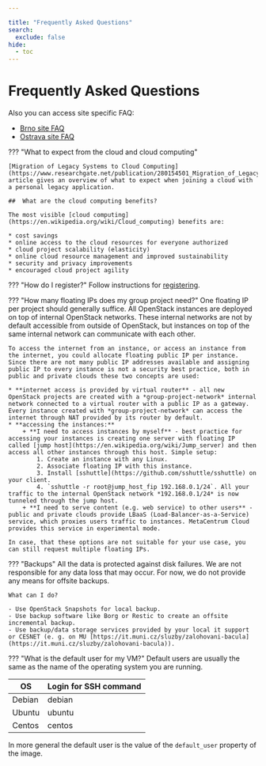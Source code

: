 ```yaml
---

title: "Frequently Asked Questions"
search:
  exclude: false
hide:
  - toc
---
```


# Frequently Asked Questions

Also you can access site specific FAQ:

 - [Brno site FAQ](../technical-reference/brno-site/faq.md)
 - [Ostrava site FAQ](../technical-reference/ostrava-site/faq.md)

??? "What to expect from the cloud and cloud computing"

	[Migration of Legacy Systems to Cloud Computing](https://www.researchgate.net/publication/280154501_Migration_of_Legacy_Systems_to_Cloud_Computing) article gives an overview of what to expect when joining a cloud with a personal legacy application.

	##  What are the cloud computing benefits?

	The most visible [cloud computing](https://en.wikipedia.org/wiki/Cloud_computing) benefits are:

	* cost savings
	* online access to the cloud resources for everyone authorized
	* cloud project scalability (elasticity)
	* online cloud resource management and improved sustainability
	* security and privacy improvements
	* encouraged cloud project agility

??? "How do I register?"
	Follow instructions for [registering](../additional-information/register.md).

??? "How many floating IPs does my group project need?"
	One floating IP per project should generally suffice. All OpenStack instances are deployed on top of internal OpenStack networks. These internal networks are not by default accessible from outside of OpenStack, but instances on top of the same internal network can communicate with each other.

	To access the internet from an instance, or access an instance from the internet, you could allocate floating public IP per instance. Since there are not many public IP addresses available and assigning public IP to every instance is not a security best practice, both in public and private clouds these two concepts are used:

	* **internet access is provided by virtual router** - all new OpenStack projects are created with a *group-project-network* internal network connected to a virtual router with a public IP as a gateway. Every instance created with *group-project-network* can access the internet through NAT provided by its router by default.
	* **accessing the instances:**
		+ **I need to access instances by myself** - best practice for accessing your instances is creating one server with floating IP called [jump host](https://en.wikipedia.org/wiki/Jump_server) and then access all other instances through this host. Simple setup:
			1. Create an instance with any Linux.
			2. Associate floating IP with this instance.
			3. Install [sshuttle](https://github.com/sshuttle/sshuttle) on your client.
			4. `sshuttle -r root@jump_host_fip 192.168.0.1/24`. All your traffic to the internal OpenStack network *192.168.0.1/24* is now tunneled through the jump host.
		+ **I need to serve content (e.g. web service) to other users** - public and private clouds provide LBaaS (Load-Balancer-as-a-Service) service, which proxies users traffic to instances. MetaCentrum Cloud provides this service in experimental mode.

	In case, that these options are not suitable for your use case, you can still request multiple floating IPs.

??? "Backups"
	All the data is protected against disk failures. We are not responsible for any data loss that may occur. For now, we do not provide any means for offsite backups.

	What can I do?

	- Use OpenStack Snapshots for local backup.
	- Use backup software like Borg or Restic to create an offsite incremental backup.
	- Use backup/data storage services provided by your local it support or CESNET (e. g. on MU [https://it.muni.cz/sluzby/zalohovani-bacula](https://it.muni.cz/sluzby/zalohovani-bacula)).

??? "What is the default user for my VM?"
  Default users are usually the same as the name of the operating system you are running.

  | OS     | Login for SSH command |
  |--------|-----------------------|
  | Debian | debian                |
  | Ubuntu | ubuntu                |
  | Centos | centos                |

  In more general the default user is the value of the `default_user` property of the image.
